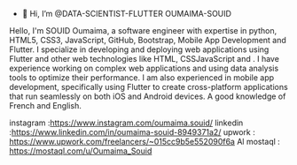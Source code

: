 - 👋 Hi, I’m @DATA-SCIENTIST-FLUTTER OUMAIMA-SOUID

Hello, I'm SOUID Oumaima, a software engineer with expertise in python, HTML5, CSS3, JavaScript, GitHub, Bootstrap, Mobile App Development and Flutter. I specialize in developing and deploying web applications using Flutter and other web technologies like HTML, CSSJavaScript and . I have experience working on complex web applications and using data analysis tools to optimize their performance. I am also experienced in mobile app development, specifically using Flutter  to create cross-platform applications that run seamlessly on both iOS and Android devices.
A good knowledge of French and English.

instagram :https://www.instagram.com/oumaima.souid/
linkedin :https://www.linkedin.com/in/oumaima-souid-8949371a2/
upwork : https://www.upwork.com/freelancers/~015cc9b5e552090f6a
Al mostaql : https://mostaql.com/u/Oumaima_Souid
